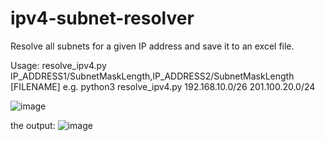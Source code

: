 # ipv4-subnet-resolver
Resolve all subnets for a given IP address and save it to an excel file.

Usage: resolve_ipv4.py IP_ADDRESS1/SubnetMaskLength,IP_ADDRESS2/SubnetMaskLength [FILENAME]
e.g. python3 resolve_ipv4.py 192.168.10.0/26 201.100.20.0/24

![image](https://github.com/megatronComing/ipv4-subnet-resolver/assets/114308295/cd4d15d3-71d6-47d8-9166-e22134ce9b31)

the output:
![image](https://github.com/megatronComing/ipv4-subnet-resolver/assets/114308295/f2e12d8a-7bb4-4f85-948d-6327235b0c4e)

